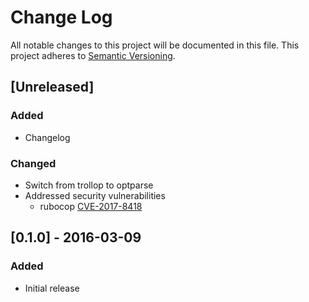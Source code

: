 # Change Log
All notable changes to this project will be documented in this file.
This project adheres to [Semantic Versioning](http://semver.org/).

## [Unreleased]
### Added
- Changelog

### Changed
- Switch from trollop to optparse
- Addressed security vulnerabilities
  - rubocop [CVE-2017-8418](https://cve.mitre.org/cgi-bin/cvename.cgi?name=CVE-2017-8418)

## [0.1.0] - 2016-03-09
### Added
- Initial release
